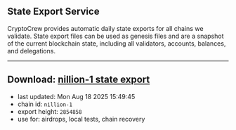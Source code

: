 ## State Export Service
CryptoCrew provides automatic daily state exports for all chains we validate. State export files can be used as genesis files and are a snapshot of the current blockchain state, including all validators, accounts, balances, and delegations.

---
**Download: [nillion-1 state export](https://ccv-s3.nbg1.your-objectstorage.com/SERVICE/nillion/nillion-1_export_2854858.json)**
---

- last updated: Mon Aug 18 2025 15:49:45
- chain id: `nillion-1`
- export height: `2854858`
- use for: airdrops, local tests, chain recovery

